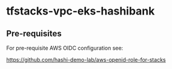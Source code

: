 # tfstacks-vpc-eks-hashibank

## Pre-requisites

For pre-requisite AWS OIDC configuration see: 

https://github.com/hashi-demo-lab/aws-openid-role-for-stacks
